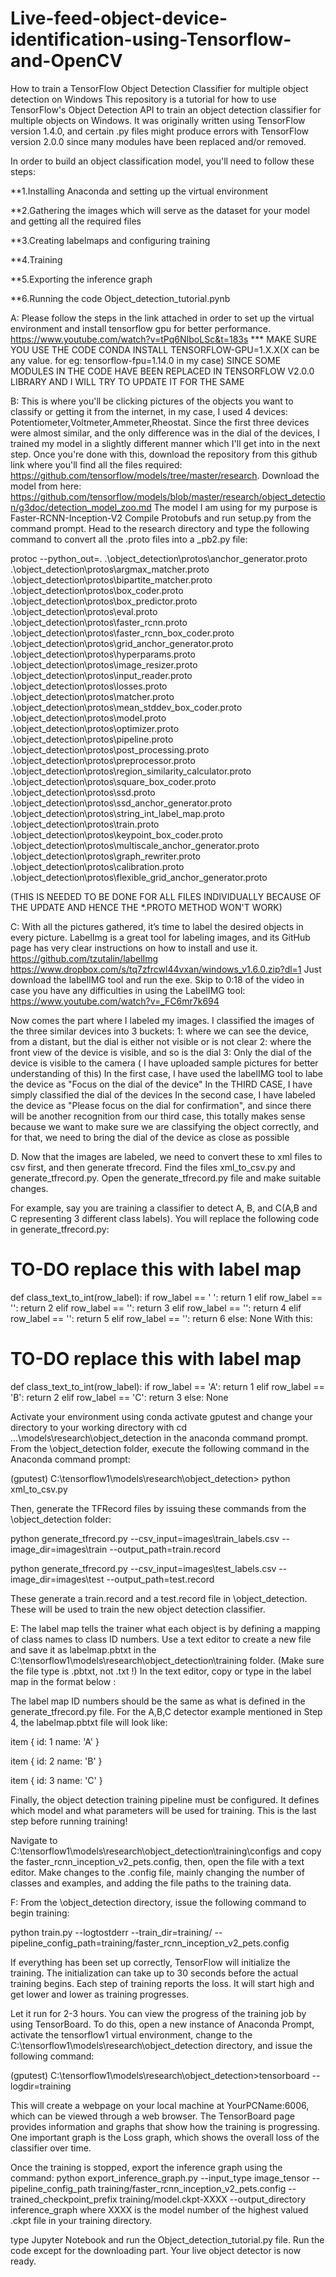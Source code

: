 # Live-feed-object-device-identification-using-Tensorflow-and-OpenCV
How to train a TensorFlow Object Detection Classifier for multiple object detection on Windows
This repository is a tutorial for how to use TensorFlow's Object Detection API to train an object detection classifier for multiple objects on Windows. It was originally written using TensorFlow version 1.4.0, and certain .py files might produce errors with TensorFlow version 2.0.0 since many modules have been replaced and/or removed. 

In order to build an object classification model, you'll need to follow these steps:

 **1.Installing Anaconda and setting up the virtual environment
  
 **2.Gathering the images which will serve as the dataset for your model and getting all the required files
  
 **3.Creating labelmaps and configuring training
  
 **4.Training
  
 **5.Exporting the inference graph 
  
 **6.Running the code Object_detection_tutorial.pynb
 
 A: Please follow the steps in the link attached in order to set up the virtual environment and install tensorflow gpu for better performance. https://www.youtube.com/watch?v=tPq6NIboLSc&t=183s
      *** MAKE SURE YOU USE THE CODE CONDA INSTALL TENSORFLOW-GPU=1.X.X(X can be any value. for eg: tensorflow-fpu=1.14.0 in my case) SINCE SOME MODULES IN THE CODE HAVE BEEN REPLACED IN TENSORFLOW V2.0.0 LIBRARY AND I WILL TRY TO UPDATE IT FOR THE SAME
  
  B: This is where you'll be clicking pictures of the objects you want to classify or getting it from the internet, in my case, I used 4 devices: Potentiometer,Voltmeter,Ammeter,Rheostat.
  Since the first three devices were almost similar, and the only difference was in the dial of the devices, I trained my model in a slightly different manner which I'll get into in the next step.
  Once you're done with this, download the repository from this github link where you'll find all the files required: https://github.com/tensorflow/models/tree/master/research.
Download the model from here: https://github.com/tensorflow/models/blob/master/research/object_detection/g3doc/detection_model_zoo.md
The model I am using for my purpose is Faster-RCNN-Inception-V2
Compile Protobufs and run setup.py from the command prompt. Head to the research directory and type the following command to convert all the .proto files into a _pb2.py  file:

protoc --python_out=. .\object_detection\protos\anchor_generator.proto .\object_detection\protos\argmax_matcher.proto .\object_detection\protos\bipartite_matcher.proto .\object_detection\protos\box_coder.proto .\object_detection\protos\box_predictor.proto .\object_detection\protos\eval.proto .\object_detection\protos\faster_rcnn.proto .\object_detection\protos\faster_rcnn_box_coder.proto .\object_detection\protos\grid_anchor_generator.proto .\object_detection\protos\hyperparams.proto .\object_detection\protos\image_resizer.proto .\object_detection\protos\input_reader.proto .\object_detection\protos\losses.proto .\object_detection\protos\matcher.proto .\object_detection\protos\mean_stddev_box_coder.proto .\object_detection\protos\model.proto .\object_detection\protos\optimizer.proto .\object_detection\protos\pipeline.proto .\object_detection\protos\post_processing.proto .\object_detection\protos\preprocessor.proto .\object_detection\protos\region_similarity_calculator.proto .\object_detection\protos\square_box_coder.proto .\object_detection\protos\ssd.proto .\object_detection\protos\ssd_anchor_generator.proto .\object_detection\protos\string_int_label_map.proto .\object_detection\protos\train.proto .\object_detection\protos\keypoint_box_coder.proto .\object_detection\protos\multiscale_anchor_generator.proto .\object_detection\protos\graph_rewriter.proto .\object_detection\protos\calibration.proto .\object_detection\protos\flexible_grid_anchor_generator.proto

(THIS IS NEEDED TO BE DONE FOR ALL FILES INDIVIDUALLY BECAUSE OF THE UPDATE AND HENCE THE *.PROTO METHOD WON'T WORK)
  
  C: With all the pictures gathered, it’s time to label the desired objects in every picture. LabelImg is a great tool for labeling images, and its GitHub page has very clear instructions on how to install and use it.
https://github.com/tzutalin/labelImg
https://www.dropbox.com/s/tq7zfrcwl44vxan/windows_v1.6.0.zip?dl=1
Just download the labelIMG tool and run the exe.
Skip to 0:18 of the video in case you have any difficulties in using the LabelIMG tool: https://www.youtube.com/watch?v=_FC6mr7k694 

Now comes the part where I labeled my images.
I classified the images of the three similar devices into 3 buckets:
  1: where we can see the device, from a distant, but the dial is either not visible or is not clear
  2: where the front view of the device is visible, and so is the dial
  3: Only the dial of the device is visible to the camera ( I have uploaded sample pictures for better understanding of this)
 In the first case, I have used the labelIMG tool to labe the device as "Focus on the dial of the device"
 In the THIRD CASE, I have simply classified the dial of the devices
 In the second case, I have labeled the device as "Please focus on the dial for confirmation", and since there will be another recognition from our third case, this totally makes sense because we want to make sure we are classifying the object correctly, and for that, we need to bring the dial of the device as close as possible
  
  D. Now that the images are labeled, we need to convert these to xml files to csv first, and then generate tfrecord.
  Find the files xml_to_csv.py and generate_tfrecord.py. Open the generate_tfrecord.py file and make suitable changes.
  
  For example, say you are training a classifier to detect A, B, and C(A,B and C representing 3 different class labels). You will replace the following code in generate_tfrecord.py:

# TO-DO replace this with label map
def class_text_to_int(row_label):
    if row_label == ' ':
        return 1
    elif row_label == '':
        return 2
    elif row_label == '':
        return 3
    elif row_label == '':
        return 4
    elif row_label == '':
        return 5
    elif row_label == '':
        return 6
    else:
        None
With this:

# TO-DO replace this with label map
def class_text_to_int(row_label):
    if row_label == 'A':
        return 1
    elif row_label == 'B':
        return 2
    elif row_label == 'C':
        return 3
    else:
        None
  
  Activate your environment using conda activate gputest and change your directory to your working directory with cd ...\models\research\object_detection in the anaconda command prompt. 
  From the \object_detection folder, execute the following command in the Anaconda command prompt:

(gputest) C:\tensorflow1\models\research\object_detection> python xml_to_csv.py

Then, generate the TFRecord files by issuing these commands from the \object_detection folder:

python generate_tfrecord.py --csv_input=images\train_labels.csv --image_dir=images\train --output_path=train.record

python generate_tfrecord.py --csv_input=images\test_labels.csv --image_dir=images\test --output_path=test.record

These generate a train.record and a test.record file in \object_detection. These will be used to train the new object detection classifier.

  E: The label map tells the trainer what each object is by defining a mapping of class names to class ID numbers. Use a text editor to create a new file and save it as labelmap.pbtxt in the C:\tensorflow1\models\research\object_detection\training folder. (Make sure the file type is .pbtxt, not .txt !) In the text editor, copy or type in the label map in the format below :

The label map ID numbers should be the same as what is defined in the generate_tfrecord.py file. For the A,B,C detector example mentioned in Step 4, the labelmap.pbtxt file will look like:

item {
  id: 1
  name: 'A'
}

item {
  id: 2
  name: 'B'
}

item {
  id: 3
  name: 'C'
}

Finally, the object detection training pipeline must be configured. It defines which model and what parameters will be used for training. This is the last step before running training!

Navigate to C:\tensorflow1\models\research\object_detection\training\configs and copy the faster_rcnn_inception_v2_pets.config, then, open the file with a text editor. Make changes to the .config file, mainly changing the number of classes and examples, and adding the file paths to the training data.

F: From the \object_detection directory, issue the following command to begin training:

python train.py --logtostderr --train_dir=training/ --pipeline_config_path=training/faster_rcnn_inception_v2_pets.config

If everything has been set up correctly, TensorFlow will initialize the training. The initialization can take up to 30 seconds before the actual training begins.
Each step of training reports the loss. It will start high and get lower and lower as training progresses.
 
Let it run for 2-3 hours. You can view the progress of the training job by using TensorBoard. To do this, open a new instance of Anaconda Prompt, activate the tensorflow1 virtual environment, change to the C:\tensorflow1\models\research\object_detection directory, and issue the following command:

(gputest) C:\tensorflow1\models\research\object_detection>tensorboard --logdir=training

This will create a webpage on your local machine at YourPCName:6006, which can be viewed through a web browser. The TensorBoard page provides information and graphs that show how the training is progressing. One important graph is the Loss graph, which shows the overall loss of the classifier over time.

Once the training is stopped, export the inference graph using the command:
python export_inference_graph.py --input_type image_tensor --pipeline_config_path training/faster_rcnn_inception_v2_pets.config --trained_checkpoint_prefix training/model.ckpt-XXXX --output_directory inference_graph where XXXX is the model number of the highest valued .ckpt file in your training directory.


type Jupyter Notebook and run the Object_detection_tutorial.py file.
Run the code except for the downloading part. Your live object detector is now ready. 





